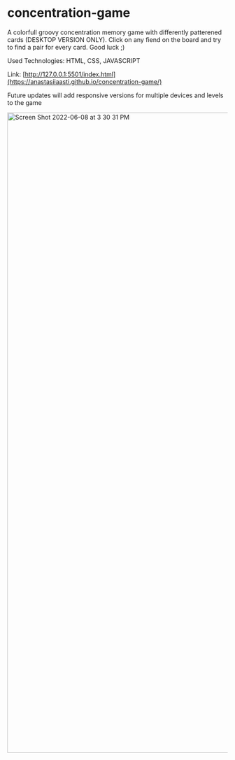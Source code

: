 # concentration-game
<Groovy Concentration Game>
  A colorfull groovy concentration memory game with differently 
  patterened cards (DESKTOP VERSION ONLY). Click on any fiend on the board and try to
  find a pair for every card. Good luck ;)
  
  Used Technologies: HTML, CSS, JAVASCRIPT
  
  Link: [http://127.0.0.1:5501/index.html](https://anastasiiaasti.github.io/concentration-game/)
  
  Future updates will add responsive versions for multiple devices and levels to the game
  

<img width="1464" alt="Screen Shot 2022-06-08 at 3 30 31 PM" src="https://user-images.githubusercontent.com/97631462/172728445-7b09271a-20f7-4129-82c3-789ae411026b.png">

